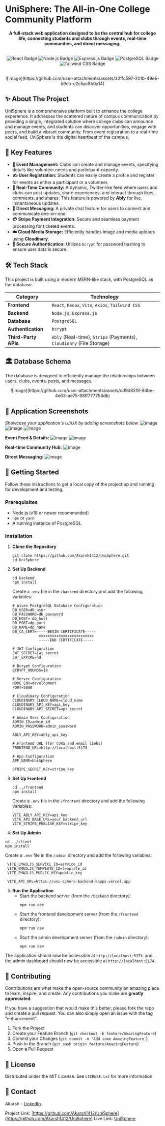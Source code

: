 # UniSphere: The All-in-One College Community Platform

<div align="center">

**A full-stack web application designed to be the central hub for college life, connecting students and clubs through events, real-time communities, and direct messaging.**

</div>

<br />

<div align="center">

<!-- You can add relevant badges here -->
<img src="https://img.shields.io/badge/React-20232A?style=for-the-badge&logo=react&logoColor=61DAFB" alt="React Badge"/>
<img src="https://img.shields.io/badge/Node.js-339933?style=for-the-badge&logo=nodedotjs&logoColor=white" alt="Node.js Badge"/>
<img src="https://img.shields.io/badge/Express.js-000000?style=for-the-badge&logo=express&logoColor=white" alt="Express.js Badge"/>
<img src="https://img.shields.io/badge/PostgreSQL-316192?style=for-the-badge&logo=postgresql&logoColor=white" alt="PostgreSQL Badge"/>
<img src="https://img.shields.io/badge/Tailwind_CSS-38B2AC?style=for-the-badge&logo=tailwind-css&logoColor=white" alt="Tailwind CSS Badge"/>

</div>

<br />

<p align="center">
  ![image](https://github.com/user-attachments/assets/32ffc597-201b-49e6-b9cb-c2c5ac8b0a14)
</p>


## ✨ About The Project

UniSphere is a comprehensive platform built to enhance the college experience. It addresses the scattered nature of campus communication by providing a single, integrated solution where college clubs can announce and manage events, and students can discover opportunities, engage with peers, and build a vibrant community. From event registration to a real-time social feed, UniSphere is the digital heartbeat of the campus.


## 🚀 Key Features

*   **🎉 Event Management:** Clubs can create and manage events, specifying details like volunteer needs and participant capacity.
*   **✍️ User Registration:** Students can easily create a profile and register for events as either a participant or a volunteer.
*   **💬 Real-Time Community:** A dynamic, Twitter-like feed where users and clubs can post updates, share experiences, and interact through likes, comments, and shares. This feature is powered by **Ably** for live, instantaneous updates.
*   **📩 Direct Messaging:** A private chat feature for users to connect and communicate one-on-one.
*   **💳 Stripe Payment Integration:** Secure and seamless payment processing for ticketed events.
*   **☁️ Cloud Media Storage:** Efficiently handles image and media uploads using **Cloudinary**.
*   **🔐 Secure Authentication:** Utilizes `bcrypt` for password hashing to ensure user data is secure.


## 🛠️ Tech Stack

This project is built using a modern MERN-like stack, with PostgreSQL as the database.

| Category             | Technology                                                                                                       |
| -------------------- | ---------------------------------------------------------------------------------------------------------------- |
| **Frontend**         | `React`, `Redux`, `Vite`, `Axios`, `Tailwind CSS`                                                                  |
| **Backend**          | `Node.js`, `Express.js`                                                                                          |
| **Database**         | `PostgreSQL`                                                                                                     |
| **Authentication**   | `bcrypt`                                                                                                         |
| **Third-Party APIs** | `Ably` (Real-time), `Stripe` (Payments), `Cloudinary` (File Storage)                                               |


## 🏛️ Database Schema

The database is designed to efficiently manage the relationships between users, clubs, events, posts, and messages.


<p align="center">
  ![image](https://github.com/user-attachments/assets/cd9d82f9-94be-4e03-ae75-98ff777754db)
</p>


## 📸 Application Screenshots

*Showcase your application's UI/UX by adding screenshots below.*
![image](https://github.com/user-attachments/assets/704c1461-5412-43b6-bc65-bd24b98bbc57)
![image](https://github.com/user-attachments/assets/6ee62e78-b8bd-4237-8e36-8ca6fdd2d814)
![image](https://github.com/user-attachments/assets/8352ccd4-d2fb-4391-85c4-0c0ec0317fc5)




**Event Feed & Details:**
![image](https://github.com/user-attachments/assets/9b6c21cb-1600-4e15-9a68-b43ad8db55ac)
![image](https://github.com/user-attachments/assets/8c15ae85-eae1-4087-b1e9-0433e48e7b32)


**Real-time Community Hub:**
![image](https://github.com/user-attachments/assets/5bc50549-dc27-42f5-8794-e2e0bbc1560b)


**Direct Messaging:**
![image](https://github.com/user-attachments/assets/443ed509-3990-489e-853a-6c62950e27f5)


## 🚀 Getting Started

Follow these instructions to get a local copy of the project up and running for development and testing.

### Prerequisites

*   Node.js (v18 or newer recommended)
*   `npm` or `yarn`
*   A running instance of PostgreSQL

### Installation

1.  **Clone the Repository**
    ```
    git clone https://github.com/Akarsh1412/UniSphere.git
    cd UniSphere
    ```

2.  **Set Up Backend**
    ```
    cd backend
    npm install
    ```
    Create a `.env` file in the `/backend` directory and add the following variables:
    ```
    # Aiven PostgreSQL Database Configuration
    DB_USER=db_user
    DB_PASSWORD=db_password
    DB_HOST= db_host
    DB_PORT=dp_port
    DB_NAME=dp_name
    DB_CA_CERT=-----BEGIN CERTIFICATE-----
                xxxxxxxxxxxxxxxxxxxxxxxxx
                -----END CERTIFICATE-----

    # JWT Configuration
    JWT_SECRET=jwt_secret
    JWT_EXPIRE=nd

    # Bcrypt Configuration
    BCRYPT_ROUNDS=10

    # Server Configuration
    NODE_ENV=development
    PORT=5000

    # Cloudinary Configuration
    CLOUDINARY_CLOUD_NAME=cloud_name
    CLOUDINARY_API_KEY=api_key
    CLOUDINARY_API_SECRET=api_secret

    # Admin User Configuration
    ADMIN_ID=admin_id
    ADMIN_PASSWORD=admin_password

    ABLY_API_KEY=ably_api_key

    # Frontend URL (for CORS and email links)
    FRONTEND_URL=http://localhost:5173

    # App Configuration
    APP_NAME=UniSphere

    STRIPE_SECRET_KEY=stripe_key
    ```

3.  **Set Up Frontend**
    ```
    cd ../frontend
    npm install
    ```
    Create a `.env` file in the `/frontend` directory and add the following variables:
    ```
    VITE_ABLY_API_KEY=api_key
    VITE_API_BASE_URL=your_backend_url
    VITE_STRIPE_PUBLISH_KEY=stripe_key
    ```

4.  **Set Up Admin**
   ```
   cd ../client
   npm install
   ```
   Create a `.env` file in the `/admin` directory and add the following variables:
   ```
    VITE_EMAILJS_SERVICE_ID=service_id
    VITE_EMAILJS_TEMPLATE_ID=template_id
    VITE_EMAILJS_PUBLIC_KEY=public_key

    VITE_API_URL=https://uni-sphere-backend-kappa.vercel.app
   ```

5.  **Run the Application**
    *   Start the backend server (from the `/backend` directory):
        ```
        npm run dev
        ```
    *   Start the frontend development server (from the `/frontend` directory):
        ```
        npm run dev
        ```
    *   Start the admin development server (from the `/admin` directory):
        ```
        npm run dev
        ```

The application should now be accessible at `http://localhost:5173`.
and the admin dashboard should now be accessible at `http://localhost:5174`.


## 🤝 Contributing

Contributions are what make the open-source community an amazing place to learn, inspire, and create. Any contributions you make are **greatly appreciated**.

If you have a suggestion that would make this better, please fork the repo and create a pull request. You can also simply open an issue with the tag "enhancement".

1.  Fork the Project
2.  Create your Feature Branch (`git checkout -b feature/AmazingFeature`)
3.  Commit your Changes (`git commit -m 'Add some AmazingFeature'`)
4.  Push to the Branch (`git push origin feature/AmazingFeature`)
5.  Open a Pull Request


## 📄 License

Distributed under the MIT License. See `LICENSE.txt` for more information.


## 📧 Contact

Akarsh - [LinkedIn](https://www.linkedin.com/in/akarsh-1412-kumar/)

Project Link: [https://github.com/Akarsh1412/UniSphere](https://github.com/Akarsh1412/UniSphere)
Live Link: [UniSphere](https://uni-sphere-umber.vercel.app)
